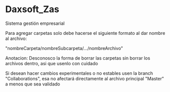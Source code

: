 # Daxsoft_Zas
Sistema gestión empresarial

Para agregar carpetas solo debe hacerse el siguiente formato al dar nombre al archivo:

"nombreCarpeta/nombreSubcarpeta/.../nombreArchivo"

Anotacion: Desconosco la forma de borrar las carpetas sin borrar los archivos dentro, asi que usenlo con cuidado

Si desean hacer cambios experimentales o no estables usen la branch "Collaborations", esa no afectará directamente al archivo principal "Master" a menos que sea validado
